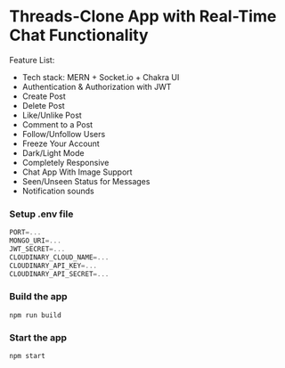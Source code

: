 # Threads-Clone App with Real-Time Chat Functionality

Feature List:

- Tech stack: MERN + Socket.io + Chakra UI
- Authentication & Authorization with JWT
- Create Post
- Delete Post
- Like/Unlike Post
- Comment to a Post
- Follow/Unfollow Users
- Freeze Your Account
- Dark/Light Mode
- Completely Responsive
- Chat App With Image Support
- Seen/Unseen Status for Messages
- Notification sounds

### Setup .env file

```js
PORT=...
MONGO_URI=...
JWT_SECRET=...
CLOUDINARY_CLOUD_NAME=...
CLOUDINARY_API_KEY=...
CLOUDINARY_API_SECRET=...
```

### Build the app

```shell
npm run build
```

### Start the app

```shell
npm start
```
